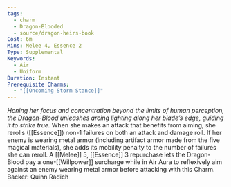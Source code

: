 ```yaml
---
tags:
  - charm
  - Dragon-Blooded
  - source/dragon-heirs-book
Cost: 6m
Mins: Melee 4, Essence 2
Type: Supplemental
Keywords:
  - Air
  - Uniform
Duration: Instant
Prerequisite Charms:
  - "[[Oncoming Storm Stance]]"
---
```

*Honing her focus and concentration beyond the limits of human perception, the Dragon-Blood unleashes arcing lighting along her blade’s edge, guiding it to strike true.*
When she makes an attack that benefits from aiming, she rerolls ([[Essence]]) non-1 failures on both an attack and damage roll. If her enemy is wearing metal armor (including artifact armor made from the five magical materials), she adds its mobility penalty to the number of failures she can reroll.
A [[Melee]] 5, [[Essence]] 3 repurchase lets the Dragon-Blood pay a one-[[Willpower]] surcharge while in Air Aura to reflexively aim against an enemy wearing metal armor before attacking with this Charm.
Backer: Quinn Radich